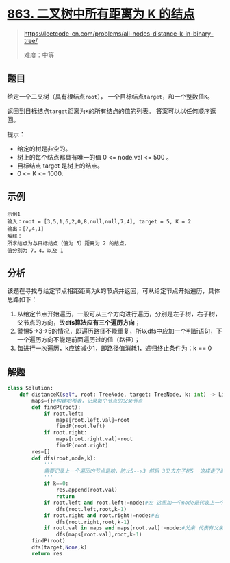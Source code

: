 # [863. 二叉树中所有距离为 K 的结点](https://leetcode-cn.com/problems/all-nodes-distance-k-in-binary-tree/)
> https://leetcode-cn.com/problems/all-nodes-distance-k-in-binary-tree/
>
> 难度：中等

## 题目
给定一个二叉树（具有根结点`root`）， 一个目标结点`target`，和一个整数值`K`。

返回到目标结点`target`距离为`K`的所有结点的值的列表。 答案可以以任何顺序返回。

提示：
- 给定的树是非空的。
- 树上的每个结点都具有唯一的值 0 <= node.val <= 500 。
- 目标结点 target 是树上的结点。
- 0 <= K <= 1000.

## 示例

```
示例1
输入：root = [3,5,1,6,2,0,8,null,null,7,4], target = 5, K = 2
输出：[7,4,1]
解释：
所求结点为与目标结点（值为 5）距离为 2 的结点，
值分别为 7，4，以及 1
```

## 分析

该题在寻找与给定节点相距距离为k的节点并返回，可从给定节点开始遍历，具体思路如下：
1. 从给定节点开始遍历，一般可从三个方向进行遍历，分别是左子树，右子树，父节点的方向，故**dfs算法应有三个遍历方向**；
2. 警惕5->3->5的情况，即遍历路径不能重复，所以dfs中应加一个判断语句，下一个遍历方向不能是前面遍历过的值（路径）；
3. 每进行一次遍历，k应该减少1，即路径值消耗1，递归终止条件为：k == 0


## 解题

```python
class Solution:
    def distanceK(self, root: TreeNode, target: TreeNode, k: int) -> List[int]:
        maps={}#构建哈希表，记录每个节点的父亲节点
        def findP(root):
            if root.left:
                maps[root.left.val]=root
                findP(root.left)
            if root.right:
                maps[root.right.val]=root
                findP(root.right)
        res=[]
        def dfs(root,node,k):
            '''
            需要记录上一个遍历的节点是啥，防止5-->3 然后 3又去左子树5  这样走了两步
            '''
            if k==0:
                res.append(root.val)
                return 
            if root.left and root.left!=node:#左 这里加一个node是代表上一个遍历的位置，代表已经走过的路不会再走一次，所以要设定!= node，然后往下走，但是往上遍历父节点的时候，
                dfs(root.left,root,k-1)
            if root.right and root.right!=node:#右
                dfs(root.right,root,k-1)
            if root.val in maps and maps[root.val]!=node:#父亲 代表有父亲，并且父亲不是node，代表没走过这条路
                dfs(maps[root.val],root,k-1)
        findP(root)
        dfs(target,None,k)
        return res
 ```
